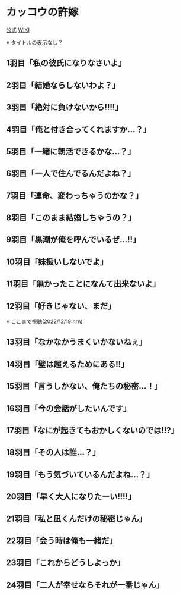 # カッコウの許嫁

[公式](https://cuckoos-anime.com/) 
[WIKI](https://ja.wikipedia.org/wiki/%E3%82%AB%E3%83%83%E3%82%B3%E3%82%A6%E3%81%AE%E8%A8%B1%E5%AB%81) 

※ タイトルの表示なし？

## 1羽目「私の彼氏になりなさいよ」

## 2羽目「結婚ならしないわよ？」

## 3羽目「絶対に負けないから!!!!」

## 4羽目「俺と付き合ってくれますか…？」

## 5羽目「一緒に朝活できるかな…？」

## 6羽目「一人で住んでるんだよね？」

## 7羽目「運命、変わっちゃうのかな？」

## 8羽目「このまま結婚しちゃうの？」

## 9羽目「黒潮が俺を呼んでいるぜ…!!」

## 10羽目「妹扱いしないでよ」

## 11羽目「無かったことになんて出来ないよ」

## 12羽目「好きじゃない、まだ」

※ ここまで視聴(2022/12/19:hrn)

## 13羽目「なかなかうまくいかないねぇ」

## 14羽目「壁は超えるためにある!!」

## 15羽目「言うしかない、俺たちの秘密…！」

## 16羽目「今の会話がしたいんです」

## 17羽目「なにが起きてもおかしくないのでは!!?」

## 18羽目「その人は誰…？」

## 19羽目「もう気づいているんだよね…？」

## 20羽目「早く大人になりたーい!!!!」

## 21羽目「私と凪くんだけの秘密じゃん」

## 22羽目「会う時は俺も一緒だ」

## 23羽目「これからどうしよっか」

## 24羽目「二人が幸せならそれが一番じゃん」
